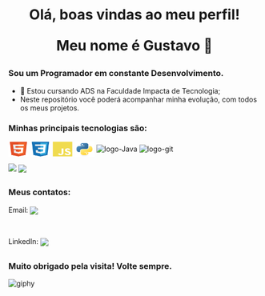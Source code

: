 <p><h1 align="center"> Olá, boas vindas ao meu perfil!</p> <p>Meu nome é Gustavo 👋</p></h1>
<h3> Sou um Programador em constante Desenvolvimento.</h3>

- 🔭 Estou cursando ADS na Faculdade Impacta de Tecnologia;
- Neste repositório você poderá acompanhar minha evolução, com todos os meus projetos.

 <h3>Minhas principais tecnologias são:</h3>
<div style="display: inline_block">
   <p><img align="center" alt="logo-HTML" height="30" width="40" src="https://raw.githubusercontent.com/devicons/devicon/master/icons/html5/html5-original.svg">
   <img align="center" alt="logo-CSS" height="30" width="40" src="https://raw.githubusercontent.com/devicons/devicon/master/icons/css3/css3-original.svg">
   <img align="center" alt="logo-Js" height="30" width="40" src="https://raw.githubusercontent.com/devicons/devicon/master/icons/javascript/javascript-plain.svg">
   <img align="center" alt="logo-Python" height="30" width="40" src="https://raw.githubusercontent.com/devicons/devicon/master/icons/python/python-original.svg">
   <img align="center" alt="logo-Java" height="40" width="40" src="https://cdn.jsdelivr.net/gh/devicons/devicon/icons/java/java-original-wordmark.svg">
   <img align="center" alt="logo-git" height="40" width="50" src="https://cdn.jsdelivr.net/gh/devicons/devicon/icons/git/git-plain-wordmark.svg" /></p>
   <p><img align="left" src="https://github-readme-stats.vercel.app/api/top-langs/?username=megusta80&hide_progress=true&theme=gotham&show_icons=true&langs_count=16"   /></p>
   <p>&nbsp;<img align="center" src="https://github-readme-stats.vercel.app/api?username=megusta80&hide=stars&count_private=true&show_icons=true&theme=gotham" /></p>
  
  ##
  
  <p><h3>Meus contatos:</h3></p>
  
<div>
   <p>Email:  <a href = "mailto:gustavo.lopes7804@gmail.com"><img align="center" src="https://img.shields.io/badge/-Gmail-%23333?style=for-the-badge&logo=gmail&logoColor=white" target="_blank"></a></p><br>
   <p>LinkedIn:  <a href="https://www.linkedin.com/in/gustavo-henrique-da-silva-lopes/" target="_blank"><img align="center" src="https://img.shields.io/badge/-LinkedIn-%230077B5?style=for-the-badge&logo=linkedin&logoColor=white" target="_blank"></a></p>
</div>

##

<h3>Muito obrigado pela visita! Volte sempre.</h3>

![giphy](https://user-images.githubusercontent.com/88558114/224866873-5b6a0a14-27c1-4c4f-ad04-4bb32cea6fa5.gif)


